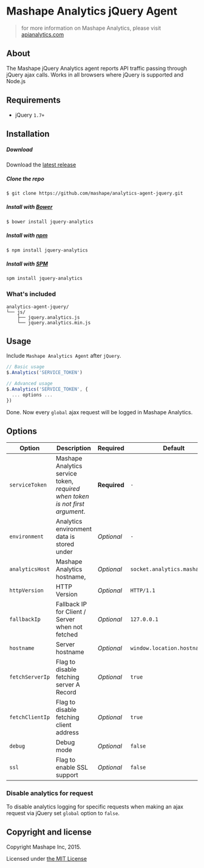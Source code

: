 # Mashape Analytics jQuery Agent

> for more information on Mashape Analytics, please visit [apianalytics.com](https://www.apianalytics.com)

## About

The Mashape jQuery Analytics agent reports API traffic passing through jQuery ajax calls. Works in all browsers where jQuery is supported and Node.js

## Requirements

- jQuery `1.7+`

## Installation

##### Download

Download the [latest release](https://github.com/Mashape/analytics-agent-jquery/releases)

##### Clone the repo

```bash
$ git clone https://github.com/mashape/analytics-agent-jquery.git
```

##### Install with [Bower](http://bower.io) 

```bash
$ bower install jquery-analytics
```

##### Install with [npm](https://www.npmjs.com)

```bash
$ npm install jquery-analytics
```

##### Install with [SPM](http://spmjs.io)

```bash
spm install jquery-analytics
```

### What's included

```
analytics-agent-jquery/
└── js/
    ├── jquery.analytics.js
    └── jquery.analytics.min.js
```

## Usage

Include `Mashape Analytics Agent` after `jQuery`.

```js
// Basic usage
$.Analytics('SERVICE_TOKEN')

// Advanced usage
$.Analytics('SERVICE_TOKEN', {
  ... options ...
})
```

Done. Now every `global` ajax request will be logged in Mashape Analytics.

## Options

| Option          | Description                                                                       | Required      | Default |
| --------------- | --------------------------------------------------------------------------------- | ------------- | ------------------------------ |
|`serviceToken`   | Mashape Analytics service token, *required when token is not first argument*.     | **Required**  | `-`                            |
|`environment`    | Analytics environment data is stored under                                        | *Optional*    | `-`                            |
|`analyticsHost`  | Mashape Analytics hostname,                                                       | *Optional*    | `socket.analytics.mashape.com` |
|`httpVersion`    | HTTP Version                                                                      | *Optional*    | `HTTP/1.1`                     |
|`fallbackIp`     | Fallback IP for Client / Server when not fetched                                  | *Optional*    | `127.0.0.1`                    |
|`hostname`       | Server hostname                                                                   | *Optional*    | `window.location.hostname`     |
|`fetchServerIp`  | Flag to disable fetching server A Record                                          | *Optional*    | `true`                         |
|`fetchClientIp`  | Flag to disable fetching client address                                           | *Optional*    | `true`                         |
|`debug`          | Debug mode                                                                        | *Optional*    | `false`                        |
|`ssl`            | Flag to enable SSL support                                                        | *Optional*    | `false`                        |

### Disable analytics for request

To disable analytics logging for specific requests when making an ajax request
via jQuery set `global` option to `false`.

## Copyright and license

Copyright Mashape Inc, 2015.

Licensed under [the MIT License](https://github.com/Mashape/analytics-agent-jquery/blob/master/LICENSE)
